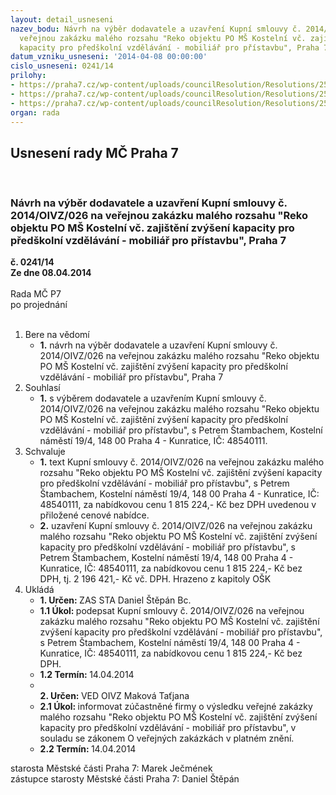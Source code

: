 ```yaml
---
layout: detail_usneseni
nazev_bodu: Návrh na výběr dodavatele a uzavření Kupní smlouvy č. 2014/OIVZ/026 na
  veřejnou zakázku malého rozsahu "Reko objektu PO MŠ Kostelní vč. zajištění zvýšení
  kapacity pro předškolní vzdělávání - mobiliář pro přístavbu", Praha 7
datum_vzniku_usneseni: '2014-04-08 00:00:00'
cislo_usneseni: 0241/14
prilohy:
- https://praha7.cz/wp-content/uploads/councilResolution/Resolutions/25140/17-14-2._kupn%c3%ad_smlouva_-_op.doc
- https://praha7.cz/wp-content/uploads/councilResolution/Resolutions/25140/17-14-4._v%c3%bdzva.doc
- https://praha7.cz/wp-content/uploads/councilResolution/Resolutions/25140/17-14-5._%c5%bel.pdf
organ: rada
---
```

<div id="ucUsn_pList" class="usn">
	<span><h2>Usnesení rady MČ Praha 7 </h2>
<br></span><div class="standBody">
<span><h3>Návrh na výběr dodavatele a uzavření Kupní smlouvy č. 2014/OIVZ/026 na veřejnou zakázku malého rozsahu "Reko objektu PO MŠ Kostelní vč. zajištění zvýšení kapacity pro předškolní vzdělávání - mobiliář pro přístavbu", Praha 7</h3></span><div class="center">
		<strong>č. 0241/14</strong><br>
	</div>
<div class="center">
		<strong>Ze dne 08.04.2014</strong><br><br>
	</div>Rada MČ P7<br> po projednání<br><br><ol>
<li>Bere na vědomí<ul><li>
<strong>1.</strong> návrh na výběr dodavatele a uzavření Kupní smlouvy č. 2014/OIVZ/026 na veřejnou zakázku malého rozsahu "Reko objektu PO MŠ Kostelní vč. zajištění zvýšení kapacity pro předškolní vzdělávání - mobiliář pro přístavbu", Praha 7</li></ul>
</li>
<li>Souhlasí<ul><li>
<strong>1.</strong> s výběrem dodavatele a uzavřením Kupní smlouvy č. 2014/OIVZ/026 na veřejnou zakázku malého rozsahu "Reko objektu PO MŠ Kostelní vč. zajištění zvýšení kapacity pro předškolní vzdělávání - mobiliář pro přístavbu", s Petrem Štambachem, Kostelní náměstí 19/4, 148 00 Praha 4 - Kunratice, IČ: 48540111.</li></ul>
</li>
<li>Schvaluje<ul>
<li>
<strong>1.</strong> text Kupní smlouvy č. 2014/OIVZ/026 na veřejnou zakázku malého rozsahu "Reko objektu PO MŠ Kostelní vč. zajištění zvýšení kapacity pro předškolní vzdělávání - mobiliář pro přístavbu", s Petrem Štambachem, Kostelní náměstí 19/4, 148 00 Praha 4 - Kunratice, IČ: 48540111, za nabídkovou cenu  1 815 224,- Kč bez DPH uvedenou v  přiložené cenové nabídce.</li>
<li>
<strong>2.</strong> uzavření Kupní smlouvy č. 2014/OIVZ/026 na veřejnou zakázku malého rozsahu "Reko objektu PO MŠ Kostelní vč. zajištění zvýšení kapacity pro předškolní vzdělávání - mobiliář pro přístavbu", s Petrem Štambachem, Kostelní náměstí 19/4, 148 00 Praha 4 - Kunratice, IČ: 48540111, za nabídkovou cenu  1 815 224,- Kč bez DPH, tj. 2 196 421,- Kč vč. DPH. Hrazeno z kapitoly OŠK  </li>
</ul>
</li>
<li>Ukládá<ul>
<li>
<strong>1. Určen: </strong>ZAS STA Daniel Štěpán Bc.</li>
<li>
<strong>1.1 Úkol: </strong>podepsat Kupní smlouvy č. 2014/OIVZ/026 na veřejnou zakázku malého rozsahu "Reko objektu PO MŠ Kostelní vč. zajištění zvýšení kapacity pro předškolní vzdělávání - mobiliář pro přístavbu", s Petrem Štambachem, Kostelní náměstí 19/4, 148 00 Praha 4 - Kunratice, IČ: 48540111, za nabídkovou cenu 1 815 224,- Kč bez DPH.</li>
<li>
<strong>1.2 Termín: </strong>14.04.2014</li>
<li>
<strong><br>2. Určen: </strong>VED OIVZ Maková Taťjana</li>
<li>
<strong>2.1 Úkol: </strong>informovat zúčastněné firmy o výsledku veřejné zakázky malého rozsahu "Reko objektu PO MŠ Kostelní vč. zajištění zvýšení kapacity pro předškolní vzdělávání - mobiliář pro přístavbu", v souladu se zákonem O veřejných zakázkách v platném znění.</li>
<li>
<strong>2.2 Termín: </strong>14.04.2014</li>
</ul>
</li>
</ol>starosta Městské části Praha 7: Marek Ječmének<br>zástupce starosty Městské části Praha 7: Daniel Štěpán 
</div>
</div>